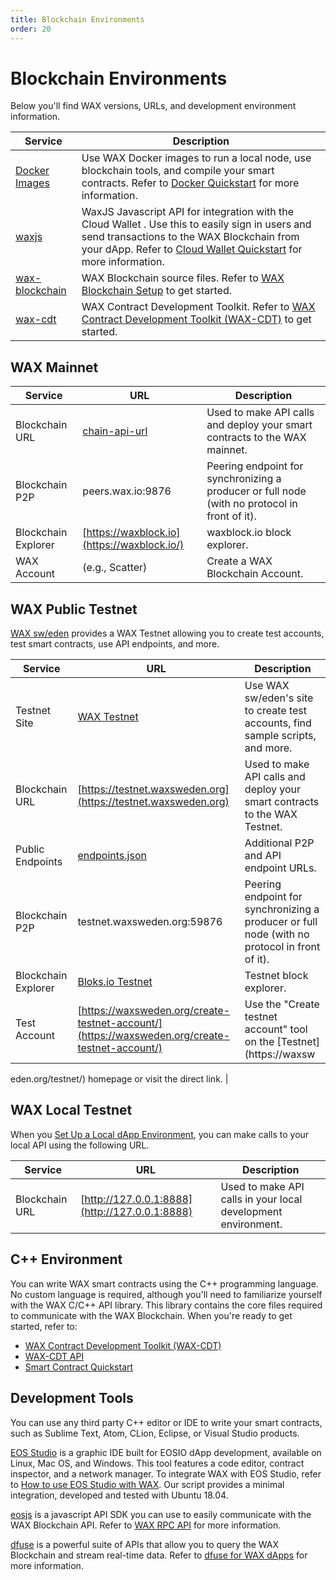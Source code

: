 ```yaml
---
title: Blockchain Environments
order: 20
---
```


# Blockchain Environments

Below you'll find WAX versions, URLs, and development environment information.

| Service | Description |
|---------|-------------|
| [Docker Images](https://hub.docker.com/u/waxteam) | Use WAX Docker images to run a local node, use blockchain tools, and compile your smart contracts. Refer to [Docker Quickstart](/build/dapp-development/docker-setup/) for more information. |
| [waxjs](https://github.com/worldwide-asset-exchange/waxjs) | WaxJS Javascript API for integration with the Cloud Wallet . Use this to easily sign in users and send transactions to the WAX Blockchain from your dApp. Refer to [Cloud Wallet  Quickstart](/build/cloud-wallet/waxjs/waxjs_qstart) for more information. |
| [wax-blockchain](https://github.com/worldwide-asset-exchange/wax-blockchain) | WAX Blockchain source files. Refer to [WAX Blockchain Setup](/build/dapp-development/wax-blockchain-setup/) to get started. |
| [wax-cdt](https://github.com/worldwide-asset-exchange/wax-cdt) | WAX Contract Development Toolkit. Refer to [WAX Contract Development Toolkit (WAX-CDT)](/build/dapp-development/wax-cdt/) to get started. |

## WAX Mainnet

| Service | URL | Description |
|---------|-----|-------------|
| Blockchain URL | [chain-api-url](/operate/wax-infrastructure/#public-and-free-api-service-providers) | Used to make API calls and deploy your smart contracts to the WAX mainnet. |
| Blockchain P2P | peers.wax.io:9876 | Peering endpoint for synchronizing a producer or full node (with no protocol in front of it). |
| Blockchain Explorer | [https://waxblock.io](https://waxblock.io/) | waxblock.io block explorer. |
| WAX Account | (e.g., Scatter) | Create a WAX Blockchain Account. |

## WAX Public Testnet

[WAX sw/eden](https://waxsweden.org/) provides a WAX Testnet allowing you to create test accounts, test smart contracts, use API endpoints, and more.

| Service | URL | Description |
|---------|-----|-------------|
| Testnet Site | [WAX Testnet](https://waxsweden.org/testnet/) | Use WAX sw/eden's site to create test accounts, find sample scripts, and more. |
| Blockchain URL | [https://testnet.waxsweden.org](https://testnet.waxsweden.org) | Used to make API calls and deploy your smart contracts to the WAX Testnet. |
| Public Endpoints | [endpoints.json](https://github.com/eosswedenorg/waxtestnet/tree/master/endpoints) | Additional P2P and API endpoint URLs. |
| Blockchain P2P | testnet.waxsweden.org:59876 | Peering endpoint for synchronizing a producer or full node (with no protocol in front of it). |
| Blockchain Explorer | [Bloks.io Testnet](https://local.bloks.io/?nodeUrl=testnet.waxsweden.org&coreSymbol=WAX&corePrecision=8&systemDomain=eosio&hyperionUrl=https%3A%2F%2Ftestnet.waxsweden.org) | Testnet block explorer. |
| Test Account | [https://waxsweden.org/create-testnet-account/](https://waxsweden.org/create-testnet-account/) | Use the "Create testnet account" tool on the [Testnet](https://waxsw

eden.org/testnet/) homepage or visit the direct link. |

## WAX Local Testnet

When you [Set Up a Local dApp Environment](/build/dapp-development/), you can make calls to your local API using the following URL.

| Service | URL | Description |
|---------|-----|-------------|
| Blockchain URL | [http://127.0.0.1:8888](http://127.0.0.1:8888) | Used to make API calls in your local development environment. |

## C++ Environment

You can write WAX smart contracts using the C++ programming language. No custom language is required, although you'll need to familiarize yourself with the WAX C/C++ API library. This library contains the core files required to communicate with the WAX Blockchain. When you're ready to get started, refer to:

- [WAX Contract Development Toolkit (WAX-CDT)](/build/dapp-development/wax-cdt/)
- [WAX-CDT API](/build/api-reference/cdt_api)
- [Smart Contract Quickstart](/build/dapp-development/smart-contract-quickstart/)

## Development Tools

You can use any third party C++ editor or IDE to write your smart contracts, such as Sublime Text, Atom, CLion, Eclipse, or Visual Studio products.

[EOS Studio](https://www.eosstudio.io/) is a graphic IDE built for EOSIO dApp development, available on Linux, Mac OS, and Windows. This tool features a code editor, contract inspector, and a network manager. To integrate WAX with EOS Studio, refer to [How to use EOS Studio with WAX](https://github.com/worldwide-asset-exchange/wax-blockchain/tree/develop/samples/eos-studio). Our script provides a minimal integration, developed and tested with Ubuntu 18.04.

[eosjs](https://github.com/EOSIO/eosjs) is a javascript API SDK you can use to easily communicate with the WAX Blockchain API. Refer to [WAX RPC API](/learn/api-reference/rpc_api/) for more information.

[dfuse](https://www.dfuse.io) is a powerful suite of APIs that allow you to query the WAX Blockchain and stream real-time data. Refer to [dfuse for WAX dApps](/learn/api-reference/dfuse/) for more information.